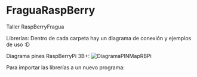 # FraguaRaspBerry
Taller RaspBerryFragua


Librerías:
Dentro de cada carpeta hay un diagrama de conexión y ejemplos de uso :D




Diagrama pines RaspBerryPi 3B+:
![DiagramaPINMapRBPi](https://user-images.githubusercontent.com/96758670/149002117-c9f488d2-a4e3-4fd2-8e55-0b1dd5712a44.png)



Para importar las librerías a un nuevo programa:

